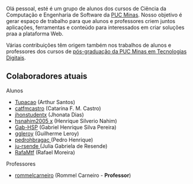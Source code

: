 Olá pessoal, esté é um grupo de alunos dos cursos de Ciência da Computação e Engenharia de Software da [PUC Minas](https://pucminas.br). Nosso objetivo é gerar espaço de trabalho para que alunos e professores criem juntos aplicações, ferramentas e conteúdo para interessados em criar soluções praa a plataforma Web.

Várias contribuições têm origem também nos trabalhos de alunos e professores dos cursos de [pós-graduação da PUC Minas em Tecnologias Digitais](https://icei.pucminas.br/latosensu).

## Colaboradores atuais

Alunos

- [Tupacao](https://github.com/Tupacao) (Arthur Santos)
- [catfmcastro](https://github.com/catfmcastro) (Catarina F. M. Castro)
- [jhonstudentx](https://github.com/jhonstudentx) (Jhonata Dias)
- [hsnahim2005 x](https://github.com/hsnahim2005) (Henrique Silverio Nahim)
- [Gab-HSP](https://github.com/Gab-HSP) (Gabriel Henrique Silva Pereira)
- [ggleroy](https://github.com/ggleroy) (Guilherme Leroy)
- [pedrohbragac ](https://github.com/pedrohbragac) (Pedro Henrique)
- [ju-rsende ](https://github.com/ju-rsende) (Julia Gabriela de Resende)
- [RafaMtf](https://github.com/RafaMtf) (Rafael Moreira)

Professores

- [rommelcarneiro](https://github.com/rommelcarneiro) (Rommel Carneiro - **Professor**)

<!--
**webtech-pucminas/webtech-pucminas** is a ✨ _special_ ✨ repository because its `README.md` (this file) appears on your GitHub profile.

Here are some ideas to get you started:

- 🔭 I’m currently working on ...
- 🌱 I’m currently learning ...
- 👯 I’m looking to collaborate on ...
- 🤔 I’m looking for help with ...
- 💬 Ask me about ...
- 📫 How to reach me: ...
- 😄 Pronouns: ...
- ⚡ Fun fact: ...
-->
